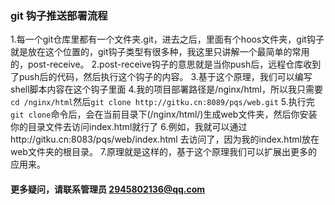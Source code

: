 ### git 钩子推送部署流程
1.每一个git仓库里都有一个文件夹.git，进去之后，里面有个hoos文件夹，git钩子就是放在这个位置的，git钩子类型有很多种，我这里只讲解一个最简单的常用的，post-receive。
2.post-receive钩子的意思就是当你push后，远程仓库收到了push后的代码，然后执行这个钩子的内容。
3.基于这个原理，我们可以编写shell脚本内容在这个钩子里面
4.我的项目部署路径是/nginx/html，所以我只需要`cd /nginx/html`然后`git clone http://gitku.cn:8089/pqs/web.git`
5.执行完`git clone`命令后，会在当前目录下(/nginx/html/)生成web文件夹，然后你安装你的目录文件去访问index.html就行了
6.例如，我就可以通过http://gitku.cn:8083/pqs/web/index.html 去访问了，因为我的index.html放在web文件夹的根目录。
7.原理就是这样的，基于这个原理我们可以扩展出更多的应用来。


#### 更多疑问，请联系管理员 2945802136@qq.com
